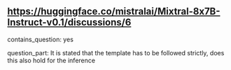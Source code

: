 ## https://huggingface.co/mistralai/Mixtral-8x7B-Instruct-v0.1/discussions/6

contains_question: yes

question_part: It is stated that the template has to be followed strictly, does this also hold for the inference